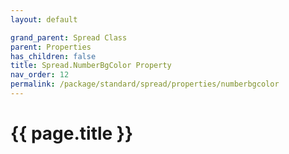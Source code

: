 ```yaml
---
layout: default

grand_parent: Spread Class
parent: Properties
has_children: false
title: Spread.NumberBgColor Property
nav_order: 12
permalink: /package/standard/spread/properties/numberbgcolor
---
```

# {{ page.title }}
